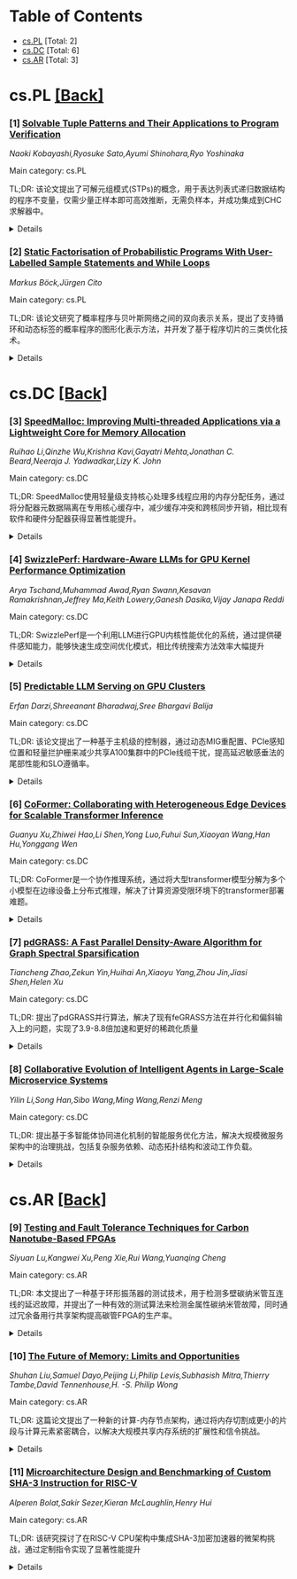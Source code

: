 <div id=toc></div>

# Table of Contents

- [cs.PL](#cs.PL) [Total: 2]
- [cs.DC](#cs.DC) [Total: 6]
- [cs.AR](#cs.AR) [Total: 3]


<div id='cs.PL'></div>

# cs.PL [[Back]](#toc)

### [1] [Solvable Tuple Patterns and Their Applications to Program Verification](https://arxiv.org/abs/2508.20365)
*Naoki Kobayashi,Ryosuke Sato,Ayumi Shinohara,Ryo Yoshinaka*

Main category: cs.PL

TL;DR: 该论文提出了可解元组模式(STPs)的概念，用于表达列表式递归数据结构的程序不变量，仅需少量正样本即可高效推断，无需负样本，并成功集成到CHC求解器中。


<details>
  <summary>Details</summary>
Motivation: 尽管程序验证技术有所进展，但递归数据结构的全自动验证仍具挑战性，需要更高效的不变量推断方法。

Method: 引入可解元组模式(STPs)概念，利用支持序列理论的SMT求解器验证推断的STP是否为归纳不变量，并将STP推断集成到支持列表式数据结构的CHC求解器中。

Result: 集成STP推断的CHC求解器在CHC-COMP 2025的ADT-LIN类别中以显著优势获胜。

Conclusion: STPs提供了一种从少量正样本高效推断递归数据结构不变量的有效方法，显著提升了程序验证的自动化能力。

Abstract: Despite the recent progress of automated program verification techniques,
fully automated verification of programs manipulating recursive data structures
remains a challenge. We introduce the notion of solvable tuple patterns (STPs)
to express invariants between list-like recursive data structures. A
distinguishing feature of STPs is that they can be efficiently inferred from
only a small number of positive samples; no negative samples are required. An
SMT solver that supports the sequence theory can be used to check that an
inferred STP is indeed an inductive invariant. After presenting basic
properties of STPs and an STP inference algorithm, we show how to incorporate
the STP inference into a CHC (Constrained Horn Clauses) solver supporting
list-like data structures, which serves as a uniform backend for automated
program verification tools. A CHC solver incorporating the STP inference has
won the ADT-LIN category of CHC-COMP 2025 by a big margin.

</details>


### [2] [Static Factorisation of Probabilistic Programs With User-Labelled Sample Statements and While Loops](https://arxiv.org/abs/2508.20922)
*Markus Böck,Jürgen Cito*

Main category: cs.PL

TL;DR: 该论文研究了概率程序与贝叶斯网络之间的双向表示关系，提出了支持循环和动态标签的概率程序的图形化表示方法，并开发了基于程序切片的三类优化技术。


<details>
  <summary>Details</summary>
Motivation: 解决概率程序（包含用户标记的sample语句和while循环）能否以及如何用图形化方式表示的问题，这是现有研究中尚未明确解决的问题。

Method: 扩展操作语义以支持语言特性，通过将程序转换为控制流图来定义静态分析，近似程序中随机变量的依赖结构，获得静态因子分解表示，并开发程序切片技术。

Result: 获得了支持循环和动态标签的概率程序的图形化表示，该表示在无循环和常量标签情况下等同于贝叶斯网络因子分解，为定义无限随机变量的程序提供了新颖的图形表示。

Conclusion: 提出的方法能够正确表示概率程序的依赖结构，开发的优化技术在变分推断、Metropolis Hastings和顺序蒙特卡洛中有效降低方差并加速计算，经验验证优于现有技术。

Abstract: It is commonly known that any Bayesian network can be implemented as a
probabilistic program, but the reverse direction is not so clear. In this work,
we address the open question to what extent a probabilistic program with
user-labelled sample statements and while loops - features found in languages
like Gen, Turing, and Pyro - can be represented graphically. To this end, we
extend existing operational semantics to support these language features. By
translating a program to its control-flow graph, we define a sound static
analysis that approximates the dependency structure of the random variables in
the program. As a result, we obtain a static factorisation of the implicitly
defined program density, which is equivalent to the known Bayesian network
factorisation for programs without loops and constant labels, but constitutes a
novel graphical representation for programs that define an unbounded number of
random variables via loops or dynamic labels. We further develop a sound
program slicing technique to leverage this structure to statically enable three
well-known optimisations for the considered program class: we reduce the
variance of gradient estimates in variational inference and we speed up both
single-site Metropolis Hastings and sequential Monte Carlo. These optimisations
are proven correct and empirically shown to match or outperform existing
techniques.

</details>


<div id='cs.DC'></div>

# cs.DC [[Back]](#toc)

### [3] [SpeedMalloc: Improving Multi-threaded Applications via a Lightweight Core for Memory Allocation](https://arxiv.org/abs/2508.20253)
*Ruihao Li,Qinzhe Wu,Krishna Kavi,Gayatri Mehta,Jonathan C. Beard,Neeraja J. Yadwadkar,Lizy K. John*

Main category: cs.DC

TL;DR: SpeedMalloc使用轻量级支持核心处理多线程应用的内存分配任务，通过将分配器元数据隔离在专用核心缓存中，减少缓存冲突和跨核同步开销，相比现有软件和硬件分配器获得显著性能提升。


<details>
  <summary>Details</summary>
Motivation: 内存分配虽然只占代码的一小部分，但在现代多线程多核系统中会对整体性能产生蝴蝶效应，导致高达2.7倍的性能差异。现有加速器方案对多线程应用支持有限，核心与加速器间的同步仍是重大挑战。

Method: 采用轻量级可编程支持核心处理内存分配任务，该核心具有高效的跨核数据同步能力，将所有分配器元数据存放在自己的缓存中，避免与用户数据产生缓存冲突，同时消除了跨核元数据同步需求。

Result: 与最先进的软件和硬件分配器（Jemalloc、TCMalloc、Mimalloc、Mallacc、Memento）相比，SpeedMalloc在多线程工作负载上分别实现了1.75倍、1.18倍、1.15倍、1.23倍和1.18倍的加速。

Conclusion: SpeedMalloc通过专用支持核心的设计有效解决了多线程内存分配的缓存污染和同步开销问题，相比专用加速器方案更具灵活性和通用性，能够适应新的分配器设计。

Abstract: Memory allocation, though constituting only a small portion of the executed
code, can have a "butterfly effect" on overall program performance, leading to
significant and far-reaching impacts. Despite accounting for just approximately
5% of total instructions, memory allocation can result in up to a 2.7x
performance variation depending on the allocator used. This effect arises from
the complexity of memory allocation in modern multi-threaded multi-core
systems, where allocator metadata becomes intertwined with user data, leading
to cache pollution or increased cross-thread synchronization overhead.
Offloading memory allocators to accelerators, e.g., Mallacc and Memento, is a
potential direction to improve the allocator performance and mitigate cache
pollution. However, these accelerators currently have limited support for
multi-threaded applications, and synchronization between cores and accelerators
remains a significant challenge.
  We present SpeedMalloc, using a lightweight support-core to process memory
allocation tasks in multi-threaded applications. The support-core is a
lightweight programmable processor with efficient cross-core data
synchronization and houses all allocator metadata in its own caches. This
design minimizes cache conflicts with user data and eliminates the need for
cross-core metadata synchronization. In addition, using a general-purpose core
instead of domain-specific accelerators makes SpeedMalloc capable of adopting
new allocator designs. We compare SpeedMalloc with state-of-the-art software
and hardware allocators, including Jemalloc, TCMalloc, Mimalloc, Mallacc, and
Memento. SpeedMalloc achieves 1.75x, 1.18x, 1.15x, 1.23x, and 1.18x speedups on
multithreaded workloads over these five allocators, respectively.

</details>


### [4] [SwizzlePerf: Hardware-Aware LLMs for GPU Kernel Performance Optimization](https://arxiv.org/abs/2508.20258)
*Arya Tschand,Muhammad Awad,Ryan Swann,Kesavan Ramakrishnan,Jeffrey Ma,Keith Lowery,Ganesh Dasika,Vijay Janapa Reddi*

Main category: cs.DC

TL;DR: SwizzlePerf是一个利用LLM进行GPU内核性能优化的系统，通过提供硬件感知能力，能够快速生成空间优化模式，相比传统搜索方法效率大幅提升


<details>
  <summary>Details</summary>
Motivation: 现有基于搜索的LLM性能优化方法缺乏硬件感知能力，而人类性能工程师依赖硬件特性来实现近最优性能。需要让LLM具备硬件意识来进行软件级优化

Method: SwizzlePerf通过向LLM提供工作负载的内存访问模式、架构规格、过滤的性能日志和历史性能反思等信息，自动生成针对分解架构的GPU内核空间优化

Result: 对于GEMM内核，SwizzlePerf在5分钟内生成专家需要2周才能找到的最优硬件特定swizzling模式。在10个多样化内核中，9个实现了最高2.06倍加速和70%的L2命中率提升

Conclusion: 这是系统化创建硬件感知LLM性能工程代理的第一步，展示了LLM在硬件优化方面的巨大潜力

Abstract: Large language models (LLMs) have shown progress in GPU kernel performance
engineering using inefficient search-based methods that optimize around
runtime. Any existing approach lacks a key characteristic that human
performance engineers rely on for near-optimal utilization --
hardware-awareness. By leveraging the workload's specific memory access
patterns, architecture specifications, filtered profiling logs, and reflections
on historical performance, we can make software-level optimizations that are
tailored to the underlying hardware. SwizzlePerf automatically generates
spatial optimizations for GPU kernels on disaggregated architectures by giving
LLMs explicit hardware-awareness.
  For a GEMM kernel, SwizzlePerf takes less than 5 minutes to generate the same
hardware-specific optimal swizzling pattern that took expert performance
engineers 2 weeks to find. On a suite of 10 diverse ML and Science kernels,
SwizzlePerf can generate swizzling patterns for 9 of the kernels that achieve
up to a 2.06x speedup and 70% improvement in L2 hit rate. This work is the
first of many steps toward systematically creating hardware-aware LLM
performance engineering agents.

</details>


### [5] [Predictable LLM Serving on GPU Clusters](https://arxiv.org/abs/2508.20274)
*Erfan Darzi,Shreeanant Bharadwaj,Sree Bhargavi Balija*

Main category: cs.DC

TL;DR: 该论文提出了一种基于主机级的控制器，通过动态MIG重配置、PCIe感知位置和轻量拦护栅来减少共享A100集群中的PCIe线缆干扰，提高延迟敏感垂法的尾部性能和SLO遵循率。


<details>
  <summary>Details</summary>
Motivation: 共享A100集群中的PCIe线缆干扰会导致延迟敏感垂法的尾部延迟增加和SLO违约，需要一种线缆无关的解决方案来缓解这个问题。

Method: 设计了一个可在VM中部署的主机级控制器，结合动态MIG重配置、PCIe感知位置和轻量拦护栅（MPS配额、cgroup I/O）。系统采样每个租户的尾部性能和系统信号，利用拓扑结构提示避免PCIe热点，并通过停留/冷却机制防止过度调整。

Result: 在单主机和2节点（16-GPU）集群上，SLO误差率减少32%，尾部p99延迟改喂15%，仅付出≤5%的吞吐量代价。在LLM服务场景中，TTFT p99延迟改喂10-15%，同样仅付出≤5%的性能代价。

Conclusion: 该方案能够有效减少PCIe线缆干扰对延迟敏感垂法的影响，显著提高尾部性能和SLO遵循率，而且无需修改控制器即可应用于LLM服务场景。

Abstract: Latency-sensitive inference on shared A100 clusters often suffers
noisy-neighbor interference on the PCIe fabric, inflating tail latency and SLO
violations. We present a fabric-agnostic, VM-deployable host-level controller
that combines dynamic Multi-Instance GPU (MIG) reconfiguration, PCIe-aware
placement, and lightweight guardrails (MPS quotas, cgroup I/O). It samples
per-tenant tails and system signals, uses topology hints to avoid PCIe hot
spots, and gates actions with dwell/cool-down to avoid thrash. On a single host
and a 2-node (16-GPU) cluster, SLO miss-rate is reduced by \(\approx\)32\%
(\(\approx\)1.5) and p99 latency improves \(\approx\)15\% with \(\leq\)5\%
throughput cost versus static MIG and naive placement; ablations show MIG and
placement contribute comparably. We also evaluate LLM serving with vLLM on OLMo
2 7B Instruct: TTFT p99 improves \(\approx\)10--15\% at \(\leq\)5\% cost
without changing the controller.

</details>


### [6] [CoFormer: Collaborating with Heterogeneous Edge Devices for Scalable Transformer Inference](https://arxiv.org/abs/2508.20375)
*Guanyu Xu,Zhiwei Hao,Li Shen,Yong Luo,Fuhui Sun,Xiaoyan Wang,Han Hu,Yonggang Wen*

Main category: cs.DC

TL;DR: CoFormer是一个协作推理系统，通过将大型transformer模型分解为多个小模型在边缘设备上分布式推理，解决了计算资源受限环境下的transformer部署难题。


<details>
  <summary>Details</summary>
Motivation: 现有方法要么将transformer计算卸载到其他设备导致通信开销大，要么直接部署压缩模型导致精度和效率权衡不佳，需要一种新的解决方案来在资源受限的边缘设备上高效运行大型transformer模型。

Method: 利用transformer的可分割性和可集成性，将现成的大型transformer分解为多个小模型进行分布式推理，中间结果聚合生成最终输出。提出DeBo算法解决优化问题，最小化推理延迟和精度损失，并通过渐进校准恢复性能。

Result: 支持多种transformer模型在异构边缘设备上运行，推理速度提升3.1倍，GPT2-XL模型内存需求减少76.3%，能耗降低约40%，同时保持满意的推理性能。

Conclusion: CoFormer系统有效解决了边缘设备上大型transformer模型部署的挑战，通过协作推理实现了效率、精度和能耗的良好平衡，为边缘智能应用提供了可行的解决方案。

Abstract: The impressive performance of transformer models has sparked the deployment
of intelligent applications on resource-constrained edge devices. However,
ensuring high-quality service for real-time edge systems is a significant
challenge due to the considerable computational demands and resource
requirements of these models. Existing strategies typically either offload
transformer computations to other devices or directly deploy compressed models
on individual edge devices. These strategies, however, result in either
considerable communication overhead or suboptimal trade-offs between accuracy
and efficiency. To tackle these challenges, we propose a collaborative
inference system for general transformer models, termed CoFormer. The central
idea behind CoFormer is to exploit the divisibility and integrability of
transformer. An off-the-shelf large transformer can be decomposed into multiple
smaller models for distributed inference, and their intermediate results are
aggregated to generate the final output. We formulate an optimization problem
to minimize both inference latency and accuracy degradation under heterogeneous
hardware constraints. DeBo algorithm is proposed to first solve the
optimization problem to derive the decomposition policy, and then progressively
calibrate decomposed models to restore performance. We demonstrate the
capability to support a wide range of transformer models on heterogeneous edge
devices, achieving up to 3.1$\times$ inference speedup with large transformer
models. Notably, CoFormer enables the efficient inference of GPT2-XL with 1.6
billion parameters on edge devices, reducing memory requirements by 76.3\%.
CoFormer can also reduce energy consumption by approximately 40\% while
maintaining satisfactory inference performance.

</details>


### [7] [pdGRASS: A Fast Parallel Density-Aware Algorithm for Graph Spectral Sparsification](https://arxiv.org/abs/2508.20403)
*Tiancheng Zhao,Zekun Yin,Huihai An,Xiaoyu Yang,Zhou Jin,Jiasi Shen,Helen Xu*

Main category: cs.DC

TL;DR: 提出了pdGRASS并行算法，解决了现有feGRASS方法在并行化和偏斜输入上的问题，实现了3.9-8.8倍加速和更好的稀疏化质量


<details>
  <summary>Details</summary>
Motivation: 现有feGRASS方法存在两个主要问题：1）恢复步骤难以并行化（严格数据依赖）2）在偏斜输入上性能下降，需要多次遍历。需要解决这些可扩展性和性能问题

Method: 提出pdGRASS并行算法，将边组织成无数据依赖的互斥子任务，支持高效并行化，并在单次遍历中实现充分的边恢复

Result: pdGRASS实现平均3.9-8.8倍加速，稀疏化质量在PCG应用中显示1.2倍更高到1.8倍更低的迭代次数，最坏情况下实现1000倍以上加速

Conclusion: pdGRASS在图谱稀疏化问题上显著提升了可扩展性和性能，解决了现有方法的并行化限制和偏斜输入性能问题

Abstract: Graph Spectral Sparsification (GSS) identifies an ultra-sparse subgraph, or
sparsifier, whose Laplacian matrix closely approximates the spectral properties
of the original graph, enabling substantial reductions in computational
complexity for computationally intensive problems in scientific computing. The
state-of-the-art method for efficient GSS is feGRASS, consisting of two steps:
1) spanning tree generation and 2) off-tree edge recovery. However, feGRASS
suffers from two main issues: 1) difficulties in parallelizing the recovery
step for strict data dependencies, and 2) performance degradation on skewed
inputs, often requiring multiple passes to recover sufficient edges. To address
these challenges, we propose parallel density-aware Graph Spectral
Sparsification (pdGRASS), a parallel algorithm that organizes edges into
disjoint subtasks without data dependencies between them, enabling efficient
parallelization and sufficient edge recovery in a single pass. We empirically
evaluate feGRASS and pdGRASS based on 1) off-tree edge-recovery runtime and 2)
sparsifier quality, measured by the iteration count required for convergence in
a preconditioned conjugate gradient (PCG) application. The evaluation
demonstrates that, depending on the number of edges recovered, pdGRASS achieves
average speedups ranging from 3.9x to 8.8x. The resulting sparsifiers also show
between 1.2x higher and 1.8x lower PCG iteration counts, with further
improvements as more edges are recovered. Additionally, pdGRASS mitigates the
worst-case runtimes of feGRASS with over 1000x speedup. These results highlight
pdGRASS's significant improvements in scalability and performance for the graph
spectral sparsification problem.

</details>


### [8] [Collaborative Evolution of Intelligent Agents in Large-Scale Microservice Systems](https://arxiv.org/abs/2508.20508)
*Yilin Li,Song Han,Sibo Wang,Ming Wang,Renzi Meng*

Main category: cs.DC

TL;DR: 提出基于多智能体协同进化机制的智能服务优化方法，解决大规模微服务架构中的治理挑战，包括复杂服务依赖、动态拓扑结构和波动工作负载。


<details>
  <summary>Details</summary>
Motivation: 解决大规模微服务架构中面临的治理挑战，包括复杂的服务依赖关系、动态变化的拓扑结构以及波动的工作负载，这些因素导致系统难以实现高效协调和稳定运行。

Method: 将每个服务建模为智能体，引入图表示学习构建服务依赖图，使智能体能够感知系统结构变化。采用集中训练分散执行框架，结合马尔可夫决策过程学习策略，设计博弈驱动的策略优化机制，通过选择-变异过程动态调整智能体策略分布。

Result: 实验结果表明，该方法在多个关键指标上优于其他先进方法，显著提高了大规模微服务系统的治理效率和运行稳定性，在面对突发工作负载峰值、拓扑重构或资源冲突等场景时能够快速响应并实现稳定策略收敛。

Conclusion: 该方法具有较强的实用价值和工程可行性，能够有效支持微服务之间的自适应协作和行为进化，提升整体系统性能和适应性。

Abstract: This paper proposes an intelligent service optimization method based on a
multi-agent collaborative evolution mechanism to address governance challenges
in large-scale microservice architectures. These challenges include complex
service dependencies, dynamic topology structures, and fluctuating workloads.
The method models each service as an agent and introduces graph representation
learning to construct a service dependency graph. This enables agents to
perceive and embed structural changes within the system. Each agent learns its
policy based on a Markov Decision Process. A centralized training and
decentralized execution framework is used to integrate local autonomy with
global coordination. To enhance overall system performance and adaptability, a
game-driven policy optimization mechanism is designed. Through a
selection-mutation process, agent strategy distributions are dynamically
adjusted. This supports adaptive collaboration and behavioral evolution among
services. Under this mechanism, the system can quickly respond and achieve
stable policy convergence when facing scenarios such as sudden workload spikes,
topology reconfigurations, or resource conflicts. To evaluate the effectiveness
of the proposed method, experiments are conducted on a representative
microservice simulation platform. Comparative analyses are performed against
several advanced approaches, focusing on coordination efficiency, adaptability,
and policy convergence performance. Experimental results show that the proposed
method outperforms others in several key metrics. It significantly improves
governance efficiency and operational stability in large-scale microservice
systems. The method demonstrates strong practical value and engineering
feasibility.

</details>


<div id='cs.AR'></div>

# cs.AR [[Back]](#toc)

### [9] [Testing and Fault Tolerance Techniques for Carbon Nanotube-Based FPGAs](https://arxiv.org/abs/2508.20304)
*Siyuan Lu,Kangwei Xu,Peng Xie,Rui Wang,Yuanqing Cheng*

Main category: cs.AR

TL;DR: 本文提出了一种基于环形振荡器的测试技术，用于检测多壁碳纳米管互连线的延迟故障，并提出了一种有效的测试算法来检测金属性碳纳米管故障，同时通过冗余备用行共享架构提高碳管FPGA的生产率。


<details>
  <summary>Details</summary>
Motivation: 随着半导体制造过程技术节点缩小至纳米级，CMOS基地程序逻辑间阵列(FPGA)在性能扩展性和功耗方面面临巨大挑战。多壁碳纳米管(MWCNT)和碳纳米管场效应线性管(CNFET)作为有前景的替代选择，但存在制造过程变异导致的延迟故障和金属性碳管(m-CNTs)故障问题。

Method: 提出基于环形振荡器(RO)的测试技术检测MWCNT互连线延迟故障；提出了CLB中进位链的有效测试技术；采用改进的基于查找表(LUT)的电路设计加快故障测试；提出检测m-CNTs的测试算法；提出冗余备用行共享架构。

Result: 实验结果显示，6输入LUT的测试时间比传统测试减少35.49%，提出的算法能够以少量开销实现高测试覆盖率，冗余架构能够高效地修复故障段。

Conclusion: 该研究为碳管基FPGA提供了一套完整的测试和修复方案，有效解决了碳管制造过程变异导致的故障问题，显著提高了碳管FPGA的可靠性和生产率。

Abstract: As the semiconductor manufacturing process technology node shrinks into the
nanometer-scale, the CMOS-based Field Programmable Gate Arrays (FPGAs) face big
challenges in scalability of performance and power consumption. Multi-walled
Carbon Nanotube (MWCNT) serves as a promising candidate for Cu interconnects
thanks to the superior conductivity. Moreover, Carbon Nanotube Field Transistor
(CNFET) also emerges as a prospective alternative to the conventional CMOS
device because of high power efficiency and large noise margin. The combination
of MWCNT and CNFET enables the promising CNT-based FPGAs. However, the MWCNT
interconnects exhibit significant process variations due to immature
fabrication process, leading to delay faults. Also, the non-ideal CNFET
fabrication process may generate a few metallic CNTs (m-CNTs), rendering
correlated faulty blocks. In this article, we propose a ring oscillator (RO)
based testing technique to detect delay faults due to the process variation of
MWCNT interconnects. Furthermore, we propose an effective testing technique for
the carry chains in CLBs, and an improved circuit design based on the lookup
table (LUT) is applied to speed up the fault testing of CNT-based FPGAs. In
addition, we propose a testing algorithm to detect m-CNTs in CLBs. Finally, we
propose a redundant spare row sharing architecture to improve the yield of
CNT-based FPGA further. Experimental results show that the test time for a
6-input LUT can be reduced by 35.49% compared with conventional testing, and
the proposed algorithm can achieve a high test coverage with little overhead.
The proposed redundant architecture can repair the faulty segment effectively
and efficiently.

</details>


### [10] [The Future of Memory: Limits and Opportunities](https://arxiv.org/abs/2508.20425)
*Shuhan Liu,Samuel Dayo,Peijing Li,Philip Levis,Subhasish Mitra,Thierry Tambe,David Tennenhouse,H. -S. Philip Wong*

Main category: cs.AR

TL;DR: 这篇论文提出了一种新的计算-内存节点架构，通过将内存切割成更小的片段与计算元素紧密耦合，以解决大规模共享内存系统的扩展性和信令挑战。


<details>
  <summary>Details</summary>
Motivation: 内存延迟、带宽、容量和能消耗日益成为性能阻塞，需要重新考虑系统架构来解决这些问题。

Method: 利用2.5D/3D集成技术，将内存切割成小片段与计算元素紧密耦合，构建计算-内存节点。使用包内内存元件支持共享状态，DRAM作为主内存处理大工作集和冷数据。

Result: 设计能够通过微米级距离访问节点独占数据，大幅降低访问成本，提供比DRAM更好的带宽和能消效率。

Conclusion: 硬件使内存容量和距离明确化，让软件能够高效组织这种层次结构，管理数据位置和移动，从而提升系统性能。

Abstract: Memory latency, bandwidth, capacity, and energy increasingly limit
performance. In this paper, we reconsider proposed system architectures that
consist of huge (many-terabyte to petabyte scale) memories shared among large
numbers of CPUs. We argue two practical engineering challenges, scaling and
signaling, limit such designs. We propose the opposite approach. Rather than
create large, shared, homogenous memories, systems explicitly break memory up
into smaller slices more tightly coupled with compute elements. Leveraging
advances in 2.5D/3D integration, this compute-memory node provisions private
local memory, enabling accesses of node-exclusive data through micrometer-scale
distances, and dramatically reduced access cost. In-package memory elements
support shared state within a processor, providing far better bandwidth and
energy-efficiency than DRAM, which is used as main memory for large working
sets and cold data. Hardware making memory capacities and distances explicit
allows software to efficiently compose this hierarchy, managing data placement
and movement.

</details>


### [11] [Microarchitecture Design and Benchmarking of Custom SHA-3 Instruction for RISC-V](https://arxiv.org/abs/2508.20653)
*Alperen Bolat,Sakir Sezer,Kieran McLaughlin,Henry Hui*

Main category: cs.AR

TL;DR: 该研究探讨了在RISC-V CPU架构中集成SHA-3加密加速器的微架构挑战，通过定制指令实现了显著性能提升


<details>
  <summary>Details</summary>
Motivation: 现有解决方案主要依赖独立协处理器或软件优化，避免直接微架构集成的复杂性，而SHA-3由于其独特的基于置换的结构和内存访问模式，高效加速仍是一个开放问题

Method: 在通用处理器中嵌入SHA-3置换操作作为定制指令，重点关注流水线并行执行、存储利用和硬件成本，使用GEM5周期精确模拟和FPGA原型验证

Result: 性能提升达8.02倍（RISC-V优化SHA-3软件）和46.31倍（Keccak特定软件），仅增加15.09%寄存器和11.51% LUT利用率

Conclusion: 研究为SHA-3在微架构级别的加速可行性和影响提供了关键见解，突出了未来加密指令集扩展的实际设计考虑

Abstract: Integrating cryptographic accelerators into modern CPU architectures presents
unique microarchitectural challenges, particularly when extending instruction
sets with complex and multistage operations. Hardware-assisted cryptographic
instructions, such as Intel's AES-NI and ARM's custom instructions for
encryption workloads, have demonstrated substantial performance improvements.
However, efficient SHA-3 acceleration remains an open problem due to its
distinct permutation-based structure and memory access patterns. Existing
solutions primarily rely on standalone coprocessors or software optimizations,
often avoiding the complexities of direct microarchitectural integration. This
study investigates the architectural challenges of embedding a SHA-3
permutation operation as a custom instruction within a general-purpose
processor, focusing on pipelined simultaneous execution, storage utilization,
and hardware cost. In this paper, we investigated and prototyped a SHA-3 custom
instruction for the RISC-V CPU architecture. Using cycle-accurate GEM5
simulations and FPGA prototyping, our results demonstrate performance
improvements of up to 8.02x for RISC-V optimized SHA-3 software workloads and
up to 46.31x for Keccak-specific software workloads, with only a 15.09%
increase in registers and a 11.51% increase in LUT utilization. These findings
provide critical insights into the feasibility and impact of SHA-3 acceleration
at the microarchitectural level, highlighting practical design considerations
for future cryptographic instruction set extensions.

</details>
